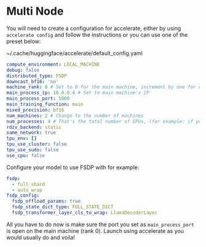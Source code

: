 # Multi Node

You will need to create a configuration for accelerate, either by using `accelerate config` and follow the instructions or you can use one of the preset below:

~/.cache/huggingface/accelerate/default_config.yaml
```yaml
compute_environment: LOCAL_MACHINE
debug: false
distributed_type: FSDP
downcast_bf16: 'no'
machine_rank: 0 # Set to 0 for the main machine, increment by one for other machines
main_process_ip: 10.0.0.4 # Set to main machine's IP
main_process_port: 5000
main_training_function: main
mixed_precision: bf16
num_machines: 2 # Change to the number of machines
num_processes: 4 # That's the total number of GPUs, (for example: if you have 2 machines with 4 GPU, put 8)
rdzv_backend: static
same_network: true
tpu_env: []
tpu_use_cluster: false
tpu_use_sudo: false
use_cpu: false
```

Configure your model to use FSDP with for example:
```yaml
fsdp:
  - full_shard
  - auto_wrap
fsdp_config:
  fsdp_offload_params: true
  fsdp_state_dict_type: FULL_STATE_DICT
  fsdp_transformer_layer_cls_to_wrap: LlamaDecoderLayer
```

All you have to do now is make sure the port you set as `main_process_port` is open on the main machine (rank 0).
Launch using accelerate as you would usually do and voila!
